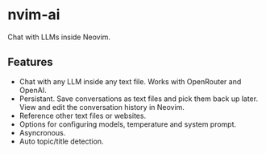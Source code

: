 # nvim-ai
Chat with LLMs inside Neovim.

## Features
- Chat with any LLM inside any text file. Works with OpenRouter and OpenAI.
- Persistant. Save conversations as text files and pick them back up later.
  View and edit the conversation history in Neovim.
- Reference other text files or websites.
- Options for configuring models, temperature and system prompt.
- Asyncronous.
- Auto topic/title detection.



